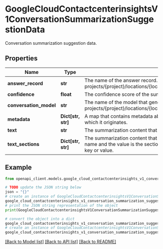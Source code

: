 # GoogleCloudContactcenterinsightsV1ConversationSummarizationSuggestionData

Conversation summarization suggestion data.

## Properties

Name | Type | Description | Notes
------------ | ------------- | ------------- | -------------
**answer_record** | **str** | The name of the answer record. Format: projects/{project}/locations/{location}/answerRecords/{answer_record} | [optional] 
**confidence** | **float** | The confidence score of the summarization. | [optional] 
**conversation_model** | **str** | The name of the model that generates this summary. Format: projects/{project}/locations/{location}/conversationModels/{conversation_model} | [optional] 
**metadata** | **Dict[str, str]** | A map that contains metadata about the summarization and the document from which it originates. | [optional] 
**text** | **str** | The summarization content that is concatenated into one string. | [optional] 
**text_sections** | **Dict[str, str]** | The summarization content that is divided into sections. The key is the section&#39;s name and the value is the section&#39;s content. There is no specific format for the key or value. | [optional] 

## Example

```python
from openapi_client.models.google_cloud_contactcenterinsights_v1_conversation_summarization_suggestion_data import GoogleCloudContactcenterinsightsV1ConversationSummarizationSuggestionData

# TODO update the JSON string below
json = "{}"
# create an instance of GoogleCloudContactcenterinsightsV1ConversationSummarizationSuggestionData from a JSON string
google_cloud_contactcenterinsights_v1_conversation_summarization_suggestion_data_instance = GoogleCloudContactcenterinsightsV1ConversationSummarizationSuggestionData.from_json(json)
# print the JSON string representation of the object
print(GoogleCloudContactcenterinsightsV1ConversationSummarizationSuggestionData.to_json())

# convert the object into a dict
google_cloud_contactcenterinsights_v1_conversation_summarization_suggestion_data_dict = google_cloud_contactcenterinsights_v1_conversation_summarization_suggestion_data_instance.to_dict()
# create an instance of GoogleCloudContactcenterinsightsV1ConversationSummarizationSuggestionData from a dict
google_cloud_contactcenterinsights_v1_conversation_summarization_suggestion_data_from_dict = GoogleCloudContactcenterinsightsV1ConversationSummarizationSuggestionData.from_dict(google_cloud_contactcenterinsights_v1_conversation_summarization_suggestion_data_dict)
```
[[Back to Model list]](../README.md#documentation-for-models) [[Back to API list]](../README.md#documentation-for-api-endpoints) [[Back to README]](../README.md)



